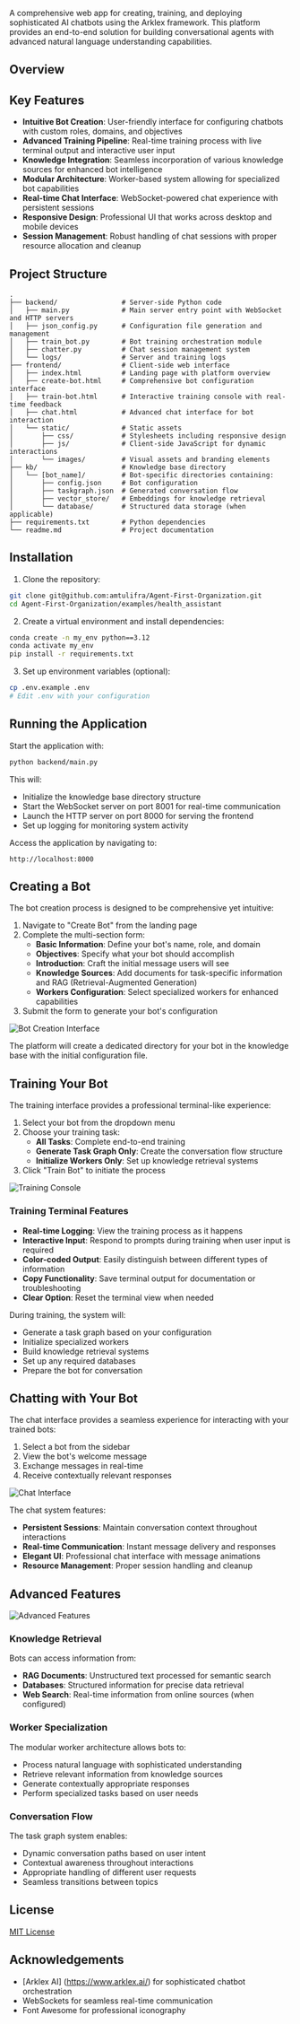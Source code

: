 A comprehensive web app for creating, training, and deploying sophisticated AI chatbots using the Arklex framework. This platform provides an end-to-end solution for building conversational agents with advanced natural language understanding capabilities.

## Overview

## Key Features

- **Intuitive Bot Creation**: User-friendly interface for configuring chatbots with custom roles, domains, and objectives
- **Advanced Training Pipeline**: Real-time training process with live terminal output and interactive user input
- **Knowledge Integration**: Seamless incorporation of various knowledge sources for enhanced bot intelligence
- **Modular Architecture**: Worker-based system allowing for specialized bot capabilities
- **Real-time Chat Interface**: WebSocket-powered chat experience with persistent sessions
- **Responsive Design**: Professional UI that works across desktop and mobile devices
- **Session Management**: Robust handling of chat sessions with proper resource allocation and cleanup

## Project Structure

```
.
├── backend/                # Server-side Python code
│   ├── main.py             # Main server entry point with WebSocket and HTTP servers
│   ├── json_config.py      # Configuration file generation and management
│   ├── train_bot.py        # Bot training orchestration module
│   ├── chatter.py          # Chat session management system
│   └── logs/               # Server and training logs
├── frontend/               # Client-side web interface
│   ├── index.html          # Landing page with platform overview
│   ├── create-bot.html     # Comprehensive bot configuration interface
│   ├── train-bot.html      # Interactive training console with real-time feedback
│   ├── chat.html           # Advanced chat interface for bot interaction
│   └── static/             # Static assets
│       ├── css/            # Stylesheets including responsive design
│       ├── js/             # Client-side JavaScript for dynamic interactions
│       └── images/         # Visual assets and branding elements
├── kb/                     # Knowledge base directory
│   └── [bot_name]/         # Bot-specific directories containing:
│       ├── config.json     # Bot configuration
│       ├── taskgraph.json  # Generated conversation flow
│       ├── vector_store/   # Embeddings for knowledge retrieval
│       └── database/       # Structured data storage (when applicable)
├── requirements.txt        # Python dependencies
└── readme.md               # Project documentation
```
## Installation

1. Clone the repository:

```bash
git clone git@github.com:amtulifra/Agent-First-Organization.git
cd Agent-First-Organization/examples/health_assistant
```

2. Create a virtual environment and install dependencies:

```bash
conda create -n my_env python==3.12
conda activate my_env
pip install -r requirements.txt
```

3. Set up environment variables (optional):

```bash
cp .env.example .env
# Edit .env with your configuration
```

## Running the Application

Start the application with:

```bash
python backend/main.py
```

This will:
- Initialize the knowledge base directory structure
- Start the WebSocket server on port 8001 for real-time communication
- Launch the HTTP server on port 8000 for serving the frontend
- Set up logging for monitoring system activity

Access the application by navigating to:

```
http://localhost:8000
```

## Creating a Bot

The bot creation process is designed to be comprehensive yet intuitive:

1. Navigate to "Create Bot" from the landing page
2. Complete the multi-section form:
   - **Basic Information**: Define your bot's name, role, and domain
   - **Objectives**: Specify what your bot should accomplish
   - **Introduction**: Craft the initial message users will see
   - **Knowledge Sources**: Add documents for task-specific information and RAG (Retrieval-Augmented Generation)
   - **Workers Configuration**: Select specialized workers for enhanced capabilities
3. Submit the form to generate your bot's configuration

![Bot Creation Interface](screenshots/3.png)

The platform will create a dedicated directory for your bot in the knowledge base with the initial configuration file.

## Training Your Bot

The training interface provides a professional terminal-like experience:

1. Select your bot from the dropdown menu
2. Choose your training task:
   - **All Tasks**: Complete end-to-end training
   - **Generate Task Graph Only**: Create the conversation flow structure
   - **Initialize Workers Only**: Set up knowledge retrieval systems
3. Click "Train Bot" to initiate the process

![Training Console](screenshots/4.png)

### Training Terminal Features

- **Real-time Logging**: View the training process as it happens
- **Interactive Input**: Respond to prompts during training when user input is required
- **Color-coded Output**: Easily distinguish between different types of information
- **Copy Functionality**: Save terminal output for documentation or troubleshooting
- **Clear Option**: Reset the terminal view when needed

During training, the system will:
- Generate a task graph based on your configuration
- Initialize specialized workers
- Build knowledge retrieval systems
- Set up any required databases
- Prepare the bot for conversation

## Chatting with Your Bot

The chat interface provides a seamless experience for interacting with your trained bots:

1. Select a bot from the sidebar
2. View the bot's welcome message
3. Exchange messages in real-time
4. Receive contextually relevant responses

![Chat Interface](screenshots/6.png)

The chat system features:
- **Persistent Sessions**: Maintain conversation context throughout interactions
- **Real-time Communication**: Instant message delivery and responses
- **Elegant UI**: Professional chat interface with message animations
- **Resource Management**: Proper session handling and cleanup

## Advanced Features

![Advanced Features](screenshots/2.png)

### Knowledge Retrieval

Bots can access information from:
- **RAG Documents**: Unstructured text processed for semantic search
- **Databases**: Structured information for precise data retrieval
- **Web Search**: Real-time information from online sources (when configured)

### Worker Specialization

The modular worker architecture allows bots to:
- Process natural language with sophisticated understanding
- Retrieve relevant information from knowledge sources
- Generate contextually appropriate responses
- Perform specialized tasks based on user needs

### Conversation Flow

The task graph system enables:
- Dynamic conversation paths based on user intent
- Contextual awareness throughout interactions
- Appropriate handling of different user requests
- Seamless transitions between topics

## License

[MIT License](LICENSE)

## Acknowledgements

- [Arklex AI] (https://www.arklex.ai/) for sophisticated chatbot orchestration
- WebSockets for seamless real-time communication
- Font Awesome for professional iconography